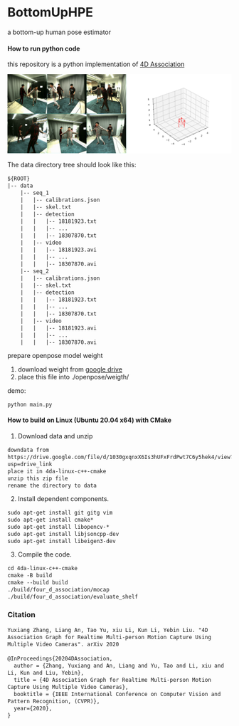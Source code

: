 # BottomUpHPE
a bottom-up human pose estimator

#### How to run python code
this repository is a python implementation of [4D Association](https://github.com/zhangyux15/4d_association)

![image](./resources/show.jpg)

The data directory tree should look like this:

```
${ROOT}
|-- data
    |-- seq_1
    |   |-- calibrations.json
    |   |-- skel.txt
    |   |-- detection
    |	|	|-- 18181923.txt
    |	|	|-- ...
    |	|	|-- 18307870.txt
    |   |-- video
    |	|	|-- 18181923.avi
    |	|	|-- ...
    |	|	|-- 18307870.avi
    |-- seq_2
    |   |-- calibrations.json
    |   |-- skel.txt
    |   |-- detection
    |	|	|-- 18181923.txt
    |	|	|-- ...
    |	|	|-- 18307870.txt
    |   |-- video
    |	|	|-- 18181923.avi
    |	|	|-- ...
    |	|	|-- 18307870.avi
```

prepare openpose model weight
1. download weight from [google drive](https://drive.google.com/file/d/1ghXakEXhBMCdV78K6tCFTPp_vjJDWmcE/view?usp=drive_link)
2. place this file into ./openpose/weigth/

demo:

```
python main.py
```

#### How to build on Linux (Ubuntu 20.04 x64) with CMake
1. Download data and unzip
```
downdata from https://drive.google.com/file/d/1030gxqnxX6Is3hUFxFrdPwt7C6y5hek4/view?usp=drive_link
place it in 4da-linux-c++-cmake
unzip this zip file
rename the directory to data 
```
2. Install dependent components.
```
sudo apt-get install git gitg vim
sudo apt-get install cmake*
sudo apt-get install libopencv-*
sudo apt-get install libjsoncpp-dev 
sudo apt-get install libeigen3-dev 
```
3. Compile the code.
```
cd 4da-linux-c++-cmake
cmake -B build
cmake --build build
./build/four_d_association/mocap
./build/four_d_association/evaluate_shelf
```

### Citation

```
Yuxiang Zhang, Liang An, Tao Yu, xiu Li, Kun Li, Yebin Liu. "4D Association Graph for Realtime Multi-person Motion Capture Using Multiple Video Cameras". arXiv 2020

@InProceedings{20204DAssociation,
  author = {Zhang, Yuxiang and An, Liang and Yu, Tao and Li, xiu and Li, Kun and Liu, Yebin},
  title = {4D Association Graph for Realtime Multi-person Motion Capture Using Multiple Video Cameras},
  booktitle = {IEEE International Conference on Computer Vision and Pattern Recognition, (CVPR)},
  year={2020},
}
```
